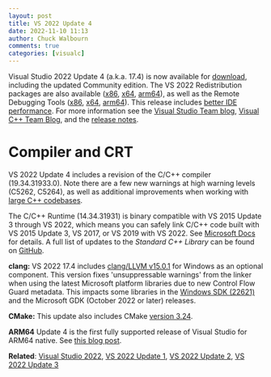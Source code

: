 ```yaml
---
layout: post
title: VS 2022 Update 4
date: 2022-11-10 11:13
author: Chuck Walbourn
comments: true
categories: [visualc]
---
```


Visual Studio 2022 Update 4 (a.k.a. 17.4) is now available for [download](https://visualstudio.microsoft.com/downloads/), including the updated Community edition. The VS 2022 Redistribution packages are also available ([x86](https://aka.ms/vs/17/release/VC_redist.x86.exe), [x64](https://aka.ms/vs/17/release/VC_redist.x64.exe), [arm64](https://aka.ms/vs/17/release/VC_redist.arm64.exe)), as well as the Remote Debugging Tools ([x86](https://aka.ms/vs/17/release/RemoteTools.x86ret.enu.exe), [x64](https://aka.ms/vs/17/release/RemoteTools.amd64ret.enu.exe), [arm64](https://aka.ms/vs/17/release/RemoteTools.arm64ret.enu.exe)). This release includes [better IDE performance](https://devblogs.microsoft.com/cppblog/vs2022-performance-enhancements-faster-c-development/). For more information see the [Visual Studio Team blog](https://devblogs.microsoft.com/visualstudio/visual-studio-2022-17-4/), [Visual C++ Team Blog](https://devblogs.microsoft.com/cppblog/whats-new-for-cpp-developers-in-visual-studio-2022-17-4/), and the [release notes](https://docs.microsoft.com/visualstudio/releases/2022/release-notes#17.4.0).

<!--more-->

<h1>Compiler and CRT</h1>

VS 2022 Update 4 includes a revision of the C/C++ compiler (19.34.31933.0). Note there are a few new warnings at high warning levels (C5262, C5264), as well as additional improvements when working with [large C++ codebases](https://devblogs.microsoft.com/cppblog/faster-cpp-source-code-indexing/).

The C/C++ Runtime (14.34.31931) is binary compatible with VS 2015 Update 3 through VS 2022, which means you can safely link C/C++ code built with VS 2015 Update 3, VS 2017, or VS 2019 with VS 2022. See [Microsoft Docs](https://docs.microsoft.com/en-us/cpp/porting/binary-compat-2015-2017?view=msvc-170) for details. A full list of updates to the *Standard C++ Library* can be found on [GitHub](https://github.com/microsoft/STL/wiki/Changelog#vs-2022-174).

<strong>clang:</strong> VS 2022 17.4 includes [clang/LLVM v15.0.1](https://releases.llvm.org/15.0.0/tools/clang/docs/ReleaseNotes.html) for Windows as an optional component. This version fixes 'unsuppressable warnings' from the linker when using the latest Microsoft platform libraries due to new Control Flow Guard metadata. This impacts some libraries in the [Windows SDK (22621)](https://walbourn.github.io/windows-sdk-for-windows-11,-version-22h2/) and the Microsoft GDK (October 2022 or later) releases.

<strong>CMake:</strong> This update also includes CMake [version 3.24](https://cmake.org/cmake/help/v3.24/release/3.24.html#cmake-3-24-release-notes).

<strong>ARM64</strong> Update 4 is the first fully supported release of Visual Studio for ARM64 native. See [this blog post](https://devblogs.microsoft.com/visualstudio/arm64-visual-studio-is-officially-here/).

<strong>Related</strong>: <a href="https://walbourn.github.io/visual-studio-2022/">Visual Studio 2022</a>, <a href="https://walbourn.github.io/vs-2022-update-1/">VS 2022 Update 1</a>, <a href="https://walbourn.github.io/vs-2022-update-2/">VS 2022 Update 2</a>, <a href="https://walbourn.github.io/vs-2022-update-3/">VS 2022 Update 3</a>
